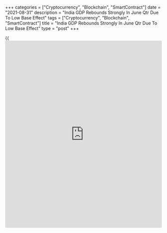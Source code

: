 +++
categories = ["Cryptocurrency", "Blockchain", "SmartContract"]
date = "2021-08-31"
description = "India GDP Rebounds Strongly In June Qtr Due To Low Base Effect"
tags = ["Cryptocurrency", "Blockchain", "SmartContract"]
title = "India GDP Rebounds Strongly In June Qtr Due To Low Base Effect"
type = "post"
+++

{{<iframe id="large-banner" src="https://www.bounty.group/#slide=1.0" width="100%" height="600" scrolling="no" style="border: 0px solid rgb(216, 221, 230); border-radius: 3px;">}}

India's [economy][1] logged a record growth in the three months to June,
but that came from an extremely low base in the same period last year
when the coronavirus pandemic and resultant lockdowns hurt economic
activity severely.

Gross domestic product grew 20.1 percent year-on-year in the April to
June quarter versus a 24.4 percent contraction in the same period of the
fiscal year 2020-21, preliminary estimates from the statistics ministry
showed Tuesday. Economists had forecast 20 percent growth.  
  
The quarterly gross value added rose 18.8 percent year-on-year versus a
22.4 percent drop in the same quarter last year.

Among the main sectors, the gross value added in the agriculture,
forestry and fishing sector grew 4.5 percent. The sector was the only
one to log growth, 3.5 percent, in the same quarter last year despite
the pandemic.  
  
The construction sector registered the biggest growth of 68.3 percent in
value added, followed by manufacturing with an increase of 49.6 percent.  
  
Value added in the sector that includes trade, hospitality, transport
and communication grew 34.3 percent. Growth was modest at 3.7 percent in
the sector that includes financial and real estate services.  
  
As the annual growth figure is almost entirely boosted by the low base
in the year-ago period, economists drew attention to the quarter-on-
quarter change in GDP that the statistical office does not provide.  
  
Citing its own calculation, Capital Economics said the Indian economy
contracted by 12 percent seasonally-adjusted [terms](https://www.fintechee.com/terms/) in the June quarter
amid the ferocious second virus wave and reintroduction of containment
measures.

Despite a rebound in activity in recent times as the second wave
subsided rather quickly, the recovery is fragile, Capital Economics
economist Shilan Shah said.  
  
"Above all, with vaccination coverage still very low and the rollout
struggling to build momentum, there remains a risk of renewed virus
outbreaks, which would force authorities to tighten restrictions again,"
Shah said.  
  
That could further damage the heavily impaired banking sector, the
economist said.

"Under these circumstances, the RBI won't be in any rush to withdraw
[policy](https://www.fintechee.com/policy/) support," Shah added.

The central bank has projected 9.5 percent growth for the current
financial year ending March 2022.

For comments and feedback [contact](https://www.playgroundfx.com/contact/): editorial@rtt[news](https://www.letsplayfx.com/blog/forex-news-website/).com

[Economic News][1]

 **What parts of the world are seeing the best (and worst) economic
performances lately? Click[here][2] to check out our [Econ Scorecard][2]
and find out! See up-to-the-moment [ranking](https://www.playgroundfx.com/blog/crypto-exchange-ranking/)s for the best and worst
performers in [GDP][3], [unemployment rate][4], [inflation][2] and much
more.**

   1. www.rtt[news](https://www.letsplayfx.com/blog/forex-news-website/).com/Content/EconomicNews.aspx
   2. www.rtt[news](https://www.letsplayfx.com/blog/forex-news-website/).com/economic-scorecard/world-rank/CPI/highest-performance.aspx
   3. www.rtt[news](https://www.letsplayfx.com/blog/forex-news-website/).com/economic-scorecard/world-rank/GDP/highest-performance.aspx
   4. www.rtt[news](https://www.letsplayfx.com/blog/forex-news-website/).com/economic-scorecard/world-rank/unemployment-rate/lowest-performance.aspx
